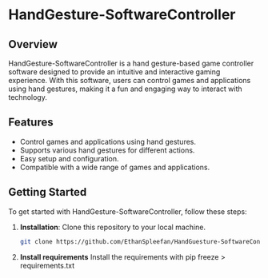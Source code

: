 # HandGesture-SoftwareController

## Overview
HandGesture-SoftwareController is a hand gesture-based game controller software designed to provide an intuitive and interactive gaming experience. With this software, users can control games and applications using hand gestures, making it a fun and engaging way to interact with technology.

## Features
- Control games and applications using hand gestures.
- Supports various hand gestures for different actions.
- Easy setup and configuration.
- Compatible with a wide range of games and applications.

## Getting Started
To get started with HandGesture-SoftwareController, follow these steps:

1. **Installation**: Clone this repository to your local machine.

   ```bash
   git clone https://github.com/EthanSpleefan/HandGuesture-SoftwareController.git

2. **Install requirements**
Install the requirements with pip freeze > requirements.txt
